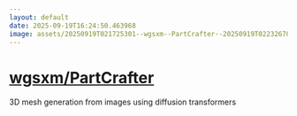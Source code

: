 ```yaml
---
layout: default
date: 2025-09-19T16:24:50.463968
image: assets/20250919T021725301--wgsxm--PartCrafter--20250919T022326706--cropped.png
---
```


# [wgsxm/PartCrafter](https://github.com/wgsxm/PartCrafter)

3D mesh generation from images using diffusion transformers
